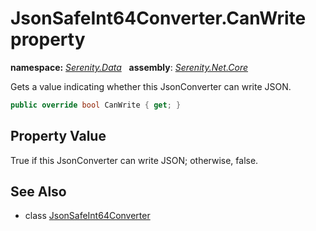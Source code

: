 # JsonSafeInt64Converter.CanWrite property
**namespace:** *[Serenity.Data](../../README.md#serenity.data-namespace)*   **assembly**: *[Serenity.Net.Core](../../README.md)*

Gets a value indicating whether this JsonConverter can write JSON.

```csharp
public override bool CanWrite { get; }
```

## Property Value

True if this JsonConverter can write JSON; otherwise, false.

## See Also

* class [JsonSafeInt64Converter](../JsonSafeInt64Converter.md)